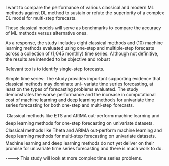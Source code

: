 I want to compare the performance of various classical and modern ML methods against DL method to sustain or refute the superiority of a complex DL model for multi-step forecasts. 

These classical models will serve as benchmarks to compare the accuracy of ML methods versus alternative ones.

As a response, the study includes eight classical methods and (10) machine learning methods evaluated using one-step and multiple-step forecasts across a collection of (1,045 monthly) time series. Although not definitive, the results are intended to be objective and robust

Relevant too is to identify single-step forecasts.


Simple time series:
The study provides important supporting evidence that classical methods may dominate uni-
variate time series forecasting, at least on the types of forecasting problems evaluated. The
study demonstrates the worse performance and the increase in computational cost of machine
learning and deep learning methods for univariate time series forecasting for both one-step and
multi-step forecasts.

 Classical methods like ETS and ARIMA out-perform machine learning and deep learning methods for one-step forecasting on univariate datasets.
 Classical methods like Theta and ARIMA out-perform machine learning and deep learning methods for multi-step forecasting on univariate datasets.
 Machine learning and deep learning methods do not yet deliver on their promise for univariate time series forecasting and there is much work to do.

----> This study will look at more complex time series problems.